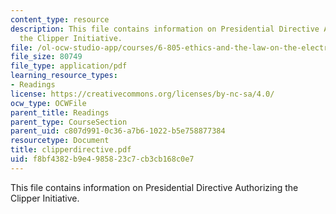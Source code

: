 ```yaml
---
content_type: resource
description: This file contains information on Presidential Directive Authorizing
  the Clipper Initiative.
file: /ol-ocw-studio-app/courses/6-805-ethics-and-the-law-on-the-electronic-frontier-fall-2005/f8bf4382b9e4985823c7cb3cb168c0e7_clipperdirective.pdf
file_size: 80749
file_type: application/pdf
learning_resource_types:
- Readings
license: https://creativecommons.org/licenses/by-nc-sa/4.0/
ocw_type: OCWFile
parent_title: Readings
parent_type: CourseSection
parent_uid: c807d991-0c36-a7b6-1022-b5e758877384
resourcetype: Document
title: clipperdirective.pdf
uid: f8bf4382-b9e4-9858-23c7-cb3cb168c0e7
---
```

This file contains information on Presidential Directive Authorizing the Clipper Initiative.